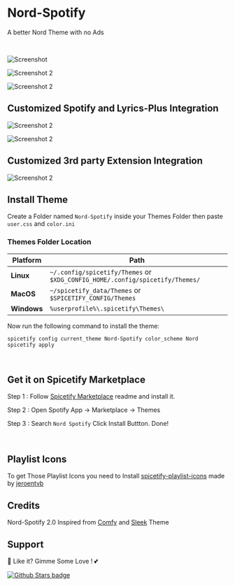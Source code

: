 # Nord-Spotify

A better Nord Theme with no Ads

<br />

![Screenshot](https://raw.githubusercontent.com/Tetrax-10/Spicetify-Themes/master/assets/screenshot_1.png)

![Screenshot 2](https://raw.githubusercontent.com/Tetrax-10/Spicetify-Themes/master/assets/screenshot_2.png)

![Screenshot 2](https://raw.githubusercontent.com/Tetrax-10/Spicetify-Themes/master/assets/screenshot_3.png)

## Customized Spotify and Lyrics-Plus Integration

![Screenshot 2](https://raw.githubusercontent.com/Tetrax-10/Spicetify-Themes/master/assets/screenshot_4.png)

![Screenshot 2](https://raw.githubusercontent.com/Tetrax-10/Spicetify-Themes/master/assets/screenshot_5.png)

## Customized 3rd party Extension Integration

![Screenshot 2](https://raw.githubusercontent.com/Tetrax-10/Spicetify-Themes/master/assets/screenshot_6.png)
<br />

## Install Theme

Create a Folder named `Nord-Spotify` inside your Themes Folder then paste `user.css` and `color.ini`

### Themes Folder Location

| **Platform** | **Path**                                                                     |
| ------------ | ---------------------------------------------------------------------------- |
| **Linux**    | `~/.config/spicetify/Themes` or `$XDG_CONFIG_HOME/.config/spicetify/Themes/` |
| **MacOS**    | `~/spicetify_data/Themes` or `$SPICETIFY_CONFIG/Themes`                      |
| **Windows**  | `%userprofile%\.spicetify\Themes\`                                           |

Now run the following command to install the theme:

```
spicetify config current_theme Nord-Spotify color_scheme Nord
spicetify apply
```

<br />

## Get it on Spicetify Marketplace

Step 1 : Follow [Spicetify Marketplace](https://github.com/spicetify/spicetify-marketplace) readme and install it.

Step 2 : Open Spotify App -> Marketplace -> Themes

Step 3 : Search `Nord Spotify` Click Install Buttton. Done!

<br />

## Playlist Icons

To get Those Playlist Icons you need to Install [spicetify-playlist-icons](https://github.com/jeroentvb/spicetify-playlist-icons/tree/dist) made by [jeroentvb](https://github.com/jeroentvb)

## Credits

Nord-Spotify 2.0 Inspired from [Comfy](https://github.com/Comfy-Themes/Spicetify) and [Sleek](https://github.com/spicetify/spicetify-themes/tree/master/Sleek) Theme

## Support

🌟 Like it? Gimme Some Love ! 💕

[![Github Stars badge](https://img.shields.io/github/stars/Tetrax-10/Spicetify-Themes?logo=github&style=social)](https://github.com/Tetrax-10/Spicetify-Themes)
